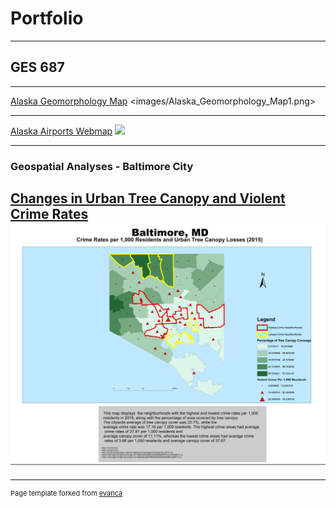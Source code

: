 # Portfolio
---
## GES 687
---
[Alaska Geomorphology Map]()
<images/Alaska_Geomorphology_Map1.png>

---
[Alaska Airports Webmap]()
<img src="images/dummy_thumbnail.jpg?raw=true"/>

---

### Geospatial Analyses - Baltimore City
[Changes in Urban Tree Canopy and Violent Crime Rates](pdf/lab3_highestcrimerates.pdf)
<img src="images/lab3_highestcrimerates.pdf">
---




---
<p style="font-size:11px">Page template forked from <a href="https://github.com/evanca/quick-portfolio">evanca</a></p>
<!-- Remove above link if you don't want to attibute -->

